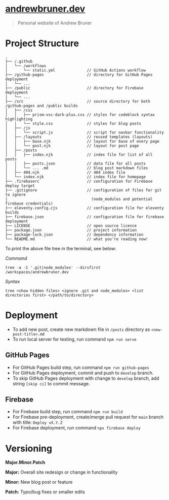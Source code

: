 # [andrewbruner.dev](https://andrewbruner.dev)

> Personal website of Andrew Bruner

# Project Structure

```
.
├── /.github
│   └── /workflows
│       └── static.yml              // GitHub Actions workflow
├── /github-pages                   // directory for GitHub Pages deployment
│   └── ...
├── /public                         // directory for Firebase deployment
│   └── ...
├── /src                            // source directory for both /github-pages and /public builds
│   ├── /css
│   │   ├── prism-vsc-dark-plus.css // styles for codeblock syntax highlighting
│   │   └── style.css               // styles for blog posts
│   ├── /js
│   │   └── script.js               // script for navbar functionality
│   ├── /layouts                    // reused templates (layouts)
│   │   ├── base.njk                // layout for base of every page
│   │   └── post.njk                // layout for post page
│   ├── /posts
│   │   ├── index.njk               // index file for list of all posts
│   │   ├── posts.json              // data file for all posts
│   │   └── ... .md                 // blog post markdown files
│   ├── 404.njk                     // 404 index file
│   └── index.njk                   // index file for homepage
├── .firebaserc                     // configuration for Firebase deploy target
├── .gitignore                      // configuration of files for git to ignore
│                                     (node_modules and potential firebase credentials)
├── eleventy.config.cjs             // configuration file for eleventy builds
├── firebase.json                   // configuration file for firebase deployment
├── LICENSE                         // open source licence
├── package.json                    // project information
├── package-lock.json               // dependency information
└── README.md                       // what you're reading now!
```

To print the above file tree in the terminal, see below:

*Command*

`tree -a -I '.git|node_modules' --dirsfirst /workspaces/andrewbruner.dev`

*Syntax*

`tree <show hidden files> <ignore .git and node_modules> <list directories first> </path/to/directory>`

# Deployment

- To add new post, create new markdown file in `/posts` directory as `<new-post-title>.md`
- To run local server for testing, run command `npm run serve`

## GitHub Pages

- For GitHub Pages build step, run command `npm run github-pages`
- For GitHub Pages deployment, commit and push to `develop` branch.
- To skip GitHub Pages deployment with change to `develop` branch, add string `[skip ci]` to commit message.

## Firebase

- For Firebase build step, run command `npm run build`
- For Firebase pre-deployment, create/merge pull request for `main` branch with title: `Deploy vX.Y.Z`
- For Firebase deployment, run command `npx firebase deploy`

# Versioning

**Major.Minor.Patch**

**Major:** Overall site redesign or change in functionality

**Minor:** New blog post or feature

**Patch:** Typo/bug fixes or smaller edits
